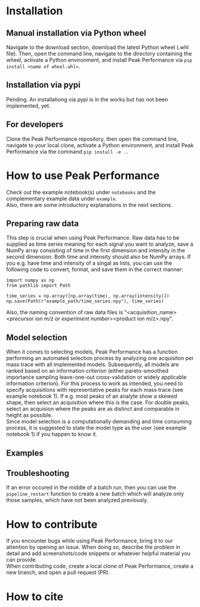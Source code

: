 # Installation
## Manual installation via Python wheel
Navigate to the download section, download the latest Python wheel (.whl file). Then, open the command line, navigate to the directory containing the wheel, activate a Python environment, and install Peak Performance via `pip install <name of wheel.whl>`.
## Installation via pypi
Pending. An installationg via pypi is in the works but has not been implemented, yet.
## For developers
Clone the Peak Performance repository, then open the command line, navigate to your local clone, activate a Python environment, and install Peak Performance via the command `pip install -e .`.

# How to use Peak Performance
Check out the example notebook(s) under `notebooks` and the complementary example data under `example`.  
Also, there are some introductory explanations in the next sections.
## Preparing raw data
This step is crucial when using Peak Performance. Raw data has to be supplied as time series meaning for each signal you want to analyze, save a NumPy array consisting of time in the first dimension and intensity in the second dimension. Both time and intensity should also be NumPy arrays. If you e.g. have time and intensity of a singal as lists, you can use the following code to convert, format, and save them in the correct manner:  
```
import numpy as np
from pathlib import Path

time_series = np.array([np.array(time), np.array(intensity)])
np.save(Path(r"example_path/time_series.npy"), time_series)
```  
Also, the naming convention of raw data files is "<acquisition_name>_<precursor ion m/z or experiment number>_<product ion m/z>.npy".
## Model selection
When it comes to selecting models, Peak Performance has a function performing an automated selection process by analyzing one acquisiton per mass trace with all implemented models. Subsequently, all models are ranked based on an information criterion (either pareto-smoothed importance sampling leave-one-out cross-validation or widely applicable information criterion). For this process to work as intended, you need to specify acquisitions with representative peaks for each mass trace (see example notebook 1). If e.g. most peaks of an analyte show a skewed shape, then select an acquisition where this is the case. For double peaks, select an acquision where the peaks are as distinct and comparable in height as possible.   
Since model selection is a computationally demanding and time consuming process, it is suggested to state the model type as the user (see example notebook 1) if you happen to know it.
## Examples

## Troubleshooting
If an error occured in the middle of a batch run, then you can use the `pipeline_restart` function to create a new batch which will analyze only those samples, which have not been analyzed previously.

# How to contribute
If you encounter bugs while using Peak Performance, bring it to our attention by opening an issue. When doing so, describe the problem in detail and add screenshots/code snippets or whatever helpful material you can provide.  
When contributing code, create a local clone of Peak Performance, create a new branch, and open a pull request (PR).

# How to cite